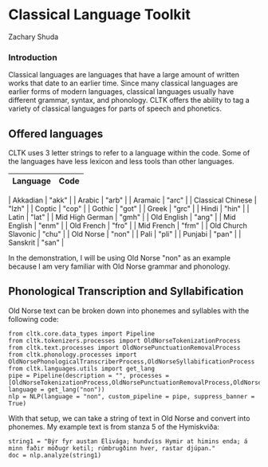 # Classical Language Toolkit
Zachary Shuda
### Introduction
Classical languages are languages that have a large amount of written works that date to an earlier time. Since many classical languages are earlier forms of modern languages, classical languages usually have different grammar, syntax, and phonology. CLTK offers the ability to tag a variety of classical languages for parts of speech and phonetics.
## Offered languages
CLTK uses 3 letter strings to refer to a language within the code. Some of the languages have less lexicon and less tools than other languages.

| Language  | Code |
| ---------- | ---------- |

| Akkadian  | "akk"  |
| Arabic  | "arb"  |
| Aramaic | "arc" |
| Classical Chinese | "lzh" |
| Coptic | "cop" |
| Gothic | "got" |
| Greek | "grc" |
| Hindi | "hin" |
| Latin | "lat" |
| Mid High German | "gmh" |
| Old English | "ang" |
| Mid English | "enm" |
| Old French | "fro" |
| Mid French | "frm" |
| Old Church Slavonic | "chu" |
| Old Norse | "non" |
| Pali | "pli" |
| Punjabi | "pan" |
| Sanskrit | "san" |

In the demonstration, I will be using Old Norse "non" as an example because I am very familiar with Old Norse grammar and phonology.
## Phonological Transcription and Syllabification
Old Norse text can be broken down into phonemes and syllables with the following code:

```
from cltk.core.data_types import Pipeline
from cltk.tokenizers.processes import OldNorseTokenizationProcess
from cltk.text.processes import OldNorsePunctuationRemovalProcess
from cltk.phonology.processes import OldNorsePhonologicalTranscriberProcess,OldNorseSyllabificationProcess
from cltk.languages.utils import get_lang
pipe = Pipeline(description = "", processes = [OldNorseTokenizationProcess,OldNorsePunctuationRemovalProcess,OldNorsePhonologicalTranscriberProcess,OldNorseSyllabificationProcess], language = get_lang("non"))
nlp = NLP(language = "non", custom_pipeline = pipe, suppress_banner = True)
```

With that setup, we can take a string of text in Old Norse and convert into phonemes. My example text is from stanza 5 of the Hymiskviða:

```
string1 = "Býr fyr austan Élivága; hundvíss Hymir at himins enda; á minn faðir móðugr ketil; rúmbrugðinn hver, rastar djúpan."
doc = nlp.analyze(string1)
```

